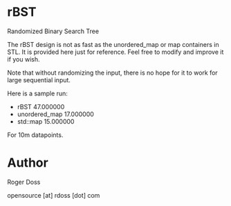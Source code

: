 # rBST
Randomized Binary Search Tree

The rBST design is not as fast as the unordered\_map or map
containers in STL. It is provided here just for reference.
Feel free to modify and improve it if you wish.

Note that without randomizing the input, there is no hope
for it to work for large sequential input.

Here is a sample run:

* rBST 47.000000
* unordered_map 17.000000
* std::map 15.000000

For 10m datapoints.

# Author
Roger Doss

opensource [at] rdoss [dot] com
